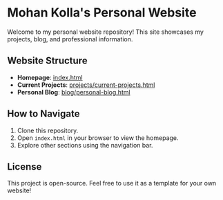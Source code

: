 # Mohan Kolla's Personal Website

Welcome to my personal website repository! This site showcases my projects, blog, and professional information.

## Website Structure
- **Homepage**: [index.html](index.html)
- **Current Projects**: [projects/current-projects.html](projects/current-projects.html)
- **Personal Blog**: [blog/personal-blog.html](blog/personal-blog.html)

## How to Navigate
1. Clone this repository.
2. Open `index.html` in your browser to view the homepage.
3. Explore other sections using the navigation bar.

## License
This project is open-source. Feel free to use it as a template for your own website!
